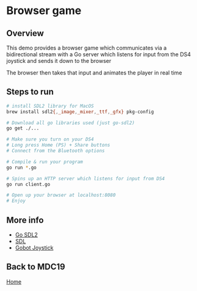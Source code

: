 # Browser game

## Overview

This demo provides a browser game which communicates
via a bidirectional stream with a Go server which
listens for input from the DS4 joystick and sends it
down to the browser

The browser then takes that input and animates the
player in real time


## Steps to run

```bash
# install SDL2 library for MacOS
brew install sdl2{,_image,_mixer,_ttf,_gfx} pkg-config

# Download all go libraries used (just go-sdl2)
go get ./...

# Make sure you turn on your DS4
# Long press Home (PS) + Share buttons
# Connect from the Bluetooth options

# Compile & run your program
go run *.go

# Spins up an HTTP server which listens for input from DS4
go run client.go

# Open up your browser at localhost:8080
# Enjoy
```
 
## More info

- [Go SDL2](https://github.com/veandco/go-sdl2)
- [SDL](https://www.libsdl.org/)
- [Gobot Joystick](https://gobot.io/documentation/platforms/joystick/)

## Back to MDC19

[Home](https://github.com/steevehook/mdc19)
